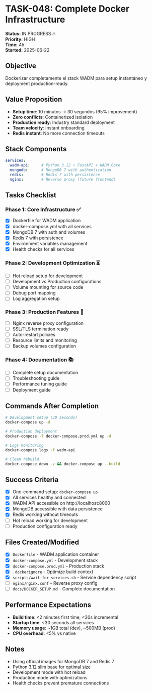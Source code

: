 # TASK-048: Complete Docker Infrastructure

**Status:** IN PROGRESS 🔥  
**Priority:** HIGH  
**Time:** 4h  
**Started:** 2025-06-22

## Objective
Dockerizar completamente el stack WADM para setup instantáneo y deployment production-ready.

## Value Proposition
- **Setup time**: 10 minutos → 30 segundos (95% improvement)
- **Zero conflicts**: Containerized isolation
- **Production ready**: Industry standard deployment
- **Team velocity**: Instant onboarding
- **Redis instant**: No more connection timeouts

## Stack Components
```yaml
services:
  wadm-api:     # Python 3.12 + FastAPI + WADM Core
  mongodb:      # MongoDB 7 with authentication
  redis:        # Redis 7 with persistence
  nginx:        # Reverse proxy (future frontend)
```

## Tasks Checklist

### Phase 1: Core Infrastructure ✅
- [x] Dockerfile for WADM application
- [x] docker-compose.yml with all services
- [x] MongoDB 7 with auth and volumes
- [x] Redis 7 with persistence
- [x] Environment variables management
- [x] Health checks for all services

### Phase 2: Development Optimization ⏳
- [ ] Hot reload setup for development
- [ ] Development vs Production configurations
- [ ] Volume mounting for source code
- [ ] Debug port mapping
- [ ] Log aggregation setup

### Phase 3: Production Features 🔄
- [ ] Nginx reverse proxy configuration
- [ ] SSL/TLS termination ready
- [ ] Auto-restart policies
- [ ] Resource limits and monitoring
- [ ] Backup volumes configuration

### Phase 4: Documentation 📚
- [ ] Complete setup documentation
- [ ] Troubleshooting guide
- [ ] Performance tuning guide
- [ ] Deployment guide

## Commands After Completion
```bash
# Development setup (30 seconds)
docker-compose up -d

# Production deployment
docker-compose -f docker-compose.prod.yml up -d

# Logs monitoring
docker-compose logs -f wadm-api

# Clean rebuild
docker-compose down -v && docker-compose up --build
```

## Success Criteria
- [x] One-command setup: `docker-compose up`
- [x] All services healthy and connected
- [x] WADM API accessible on http://localhost:8000
- [x] MongoDB accessible with data persistence
- [x] Redis working without timeouts
- [ ] Hot reload working for development
- [ ] Production configuration ready

## Files Created/Modified
- [x] `Dockerfile` - WADM application container
- [x] `docker-compose.yml` - Development stack
- [x] `docker-compose.prod.yml` - Production stack
- [x] `.dockerignore` - Optimize build context
- [x] `scripts/wait-for-services.sh` - Service dependency script
- [ ] `nginx/nginx.conf` - Reverse proxy config
- [ ] `docs/DOCKER_SETUP.md` - Complete documentation

## Performance Expectations
- **Build time**: <2 minutes first time, <30s incremental
- **Startup time**: <30 seconds all services
- **Memory usage**: ~1GB total (dev), ~500MB (prod)
- **CPU overhead**: <5% vs native

## Notes
- Using official images for MongoDB 7 and Redis 7
- Python 3.12 slim base for optimal size
- Development mode with hot reload
- Production mode with optimizations
- Health checks prevent premature connections
